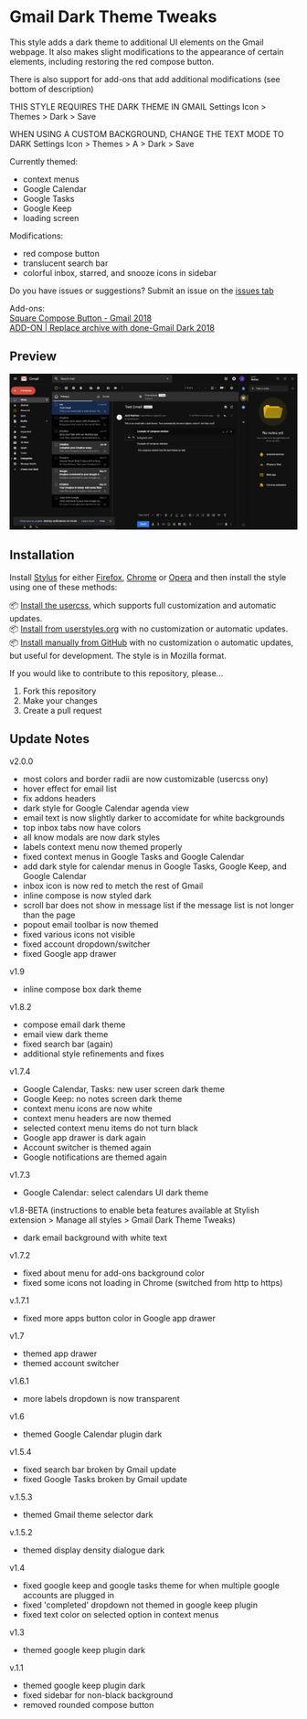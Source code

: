# Gmail Dark Theme Tweaks
This style adds a dark theme to additional UI elements on the Gmail webpage. It also makes slight modifications to the appearance of certain elements, including restoring the red compose button.

There is also support for add-ons that add additional modifications (see bottom of description)

THIS STYLE REQUIRES THE DARK THEME IN GMAIL
Settings Icon > Themes > Dark > Save

WHEN USING A CUSTOM BACKGROUND, CHANGE THE TEXT MODE TO DARK
Settings Icon > Themes > A > Dark > Save

Currently themed:
- context menus
- Google Calendar
- Google Tasks
- Google Keep
- loading screen

Modifications:
- red compose button
- translucent search bar
- colorful inbox, starred, and snooze icons in sidebar

Do you have issues or suggestions? Submit an issue on the [issues tab](https://github.com/jackbuehner/gmail-dark-modifications/issues)

Add-ons:<br>
[Square Compose Button - Gmail 2018](https://userstyles.org/styles/159108)<br>
[ADD-ON | Replace archive with done-Gmail Dark 2018](https://userstyles.org/styles/160365)
## Preview
![](159026_after.png)

## Installation

Install [Stylus](https://add0n.com/stylus.html) for either [Firefox](https://addons.mozilla.org/en-US/firefox/addon/styl-us/), [Chrome](https://chrome.google.com/webstore/detail/stylus/clngdbkpkpeebahjckkjfobafhncgmne) or [Opera](https://addons.opera.com/en-gb/extensions/details/stylus/) and then install the style using one of these methods:

📦 [Install the usercss](https://github.com/jackbuehner/gmail-dark-modifications/raw/master/gmail-dark.less.user.css), which supports full customization and automatic updates.<br>
📦 [Install from userstyles.org](https://userstyles.org/styles/159026) with no customization or automatic updates.<br>
📦 [Install manually from GitHub](https://github.com/jackbuehner/gmail-dark-modifications/raw/master/gmail-dark.css) with no customization o automatic updates, but useful for development. The style is in Mozilla format.<br>


If you would like to contribute to this repository, please...

1. Fork this repository
1. Make your changes
1. Create a pull request

## Update Notes
v2.0.0
- most colors and border radii are now customizable (usercss ony)
- hover effect for email list
- fix addons headers
- dark style for Google Calendar agenda view
- email text is now slightly darker to accomidate for white backgrounds
- top inbox tabs now have colors
- all know modals are now dark styles
- labels context menu now themed properly
- fixed context menus in Google Tasks and Google Calendar
- add dark style for calendar menus in Google Tasks, Google Keep, and Google Calendar
- inbox icon is now red to metch the rest of Gmail
- inline compose is now styled dark
- scroll bar does not show in message list if the message list is not longer than the page
- popout email toolbar is now themed
- fixed various icons not visible
- fixed account dropdown/switcher
- fixed Google app drawer

v1.9
- inline compose box dark theme

v1.8.2
- compose email dark theme
- email view dark theme
- fixed search bar (again)
- additional style refinements and fixes

v1.7.4
- Google Calendar, Tasks: new user screen dark theme
- Google Keep: no notes screen dark theme
- context menu icons are now white
- context menu headers are now themed
- selected context menu items do not turn black
- Google app drawer is dark again
- Account switcher is themed again
- Google notifications are themed again

v1.7.3
- Google Calendar: select calendars UI dark theme

v1.8-BETA (instructions to enable beta features available at Stylish extension > Manage all styles > Gmail Dark Theme Tweaks)
- dark email background with white text

v1.7.2
- fixed about menu for add-ons background color
- fixed some icons not loading in Chrome (switched from http to https)

v.1.7.1
- fixed more apps button color in Google app drawer

v1.7
- themed app drawer
- themed account switcher

v1.6.1
- more labels dropdown is now transparent

v1.6
- themed Google Calendar plugin dark

v1.5.4
- fixed search bar broken by Gmail update
- fixed Google Tasks broken by Gmail update

v.1.5.3
- themed Gmail theme selector dark

v.1.5.2
- themed display density dialogue dark

v1.4
- fixed google keep and google tasks theme for when multiple google accounts are plugged in
- fixed 'completed' dropdown not themed in google keep plugin
- fixed text color on selected option in context menus

v1.3
- themed google keep plugin dark

v.1.1
- themed google keep plugin dark
- fixed sidebar for non-black background
- removed rounded compose button

